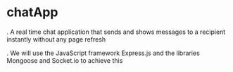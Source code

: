 # chatApp


. A real time chat application that sends and shows messages to a recipient instantly without any page refresh

. We will use the JavaScript framework Express.js and the libraries Mongoose and Socket.io to achieve this